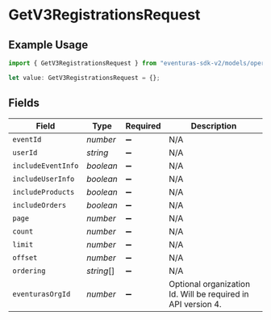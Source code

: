 # GetV3RegistrationsRequest

## Example Usage

```typescript
import { GetV3RegistrationsRequest } from "eventuras-sdk-v2/models/operations";

let value: GetV3RegistrationsRequest = {};
```

## Fields

| Field                                                        | Type                                                         | Required                                                     | Description                                                  |
| ------------------------------------------------------------ | ------------------------------------------------------------ | ------------------------------------------------------------ | ------------------------------------------------------------ |
| `eventId`                                                    | *number*                                                     | :heavy_minus_sign:                                           | N/A                                                          |
| `userId`                                                     | *string*                                                     | :heavy_minus_sign:                                           | N/A                                                          |
| `includeEventInfo`                                           | *boolean*                                                    | :heavy_minus_sign:                                           | N/A                                                          |
| `includeUserInfo`                                            | *boolean*                                                    | :heavy_minus_sign:                                           | N/A                                                          |
| `includeProducts`                                            | *boolean*                                                    | :heavy_minus_sign:                                           | N/A                                                          |
| `includeOrders`                                              | *boolean*                                                    | :heavy_minus_sign:                                           | N/A                                                          |
| `page`                                                       | *number*                                                     | :heavy_minus_sign:                                           | N/A                                                          |
| `count`                                                      | *number*                                                     | :heavy_minus_sign:                                           | N/A                                                          |
| `limit`                                                      | *number*                                                     | :heavy_minus_sign:                                           | N/A                                                          |
| `offset`                                                     | *number*                                                     | :heavy_minus_sign:                                           | N/A                                                          |
| `ordering`                                                   | *string*[]                                                   | :heavy_minus_sign:                                           | N/A                                                          |
| `eventurasOrgId`                                             | *number*                                                     | :heavy_minus_sign:                                           | Optional organization Id. Will be required in API version 4. |